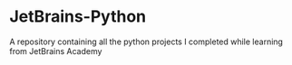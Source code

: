 # JetBrains-Python
A repository containing all the python projects I completed while learning from JetBrains Academy
